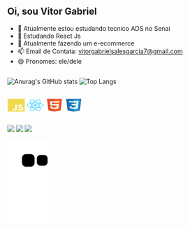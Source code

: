 ## Oi, sou Vitor Gabriel

- 🔭 Atualmente estou estudando tecnico ADS no Senai
- 🌱 Estudando React Js
- 🎃 Atualmente fazendo um e-ecommerce
- 📫 Email de Contata: vitorgabrielsalesgarcia7@gmail.com
- 😄 Pronomes: ele/dele

##

![Anurag's GitHub stats](https://github-readme-stats-sigma-five.vercel.app/api?username=VitorRekobe&show_icons=true&theme=radical)
![Top Langs](https://github-readme-stats.vercel.app/api/top-langs/?username=VitorRekobe&theme=radical&layout=compact=true&langs_count=5)

<div style="display: inline_block"><br>
  <img align="center" alt="Vitor-Js" height="30" width="40" src="https://raw.githubusercontent.com/devicons/devicon/master/icons/javascript/javascript-plain.svg">
  <img align="center" alt="Vitor-React" height="30" width="40" src="https://raw.githubusercontent.com/devicons/devicon/master/icons/react/react-original.svg">
  <img align="center" alt="Vitor-HTML" height="30" width="40" src="https://raw.githubusercontent.com/devicons/devicon/master/icons/html5/html5-original.svg">
  <img align="center" alt="Vitor-CSS" height="30" width="40" src="https://raw.githubusercontent.com/devicons/devicon/master/icons/css3/css3-original.svg">
</div>
  
  ##
 
<div> 
  <a href="https://www.instagram.com/vitor_rekobe/" target="_blank"><img src="https://img.shields.io/badge/-Instagram-%23E4405F?style=for-the-badge&logo=instagram&logoColor=white" target="_blank"></a>
  <a href = "mailto:vitorgabrielsalesgarcia7@gmail.com"><img src="https://img.shields.io/badge/-Gmail-%23333?style=for-the-badge&logo=gmail&logoColor=white" target="_blank"></a>
  <a href="https://www.linkedin.com/in/vitor-gabriel-s-garcia-4578b6222/" target="_blank"><img src="https://img.shields.io/badge/-LinkedIn-%230077B5?style=for-the-badge&logo=linkedin&logoColor=white" target="_blank"></a> 
</div>

![snake gif](https://github.com/GabbAlves/GabbAlves/blob/output/github-contribution-grid-snake.svg)
